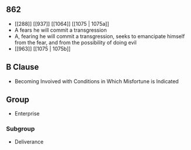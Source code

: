 ## 862
- [[288]] [[937]] [[1064]] [[1075 | 1075a]] 
- A fears he will commit a transgression
- A, fearing he will commit a transgression, seeks to emancipate himself from the fear, and from the possibility of doing evil
- [[963]] [[1075 | 1075b]] 

## B Clause
- Becoming Invoived with Conditions in Which Misfortune is Indicated

## Group
- Enterprise

### Subgroup
- Deliverance

